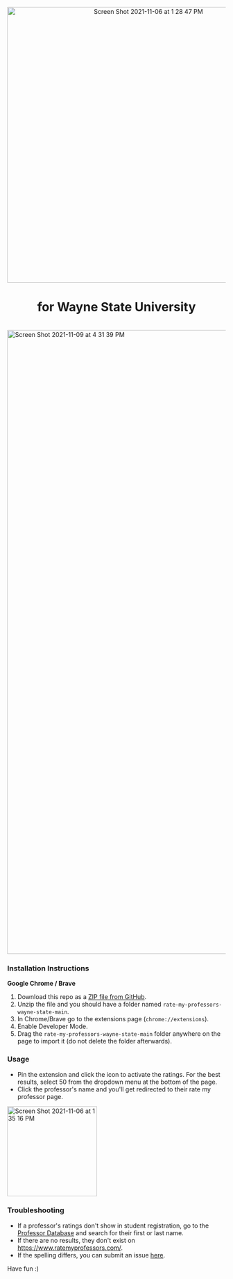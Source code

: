 <p align="center">
  <img width="635" alt="Screen Shot 2021-11-06 at 1 28 47 PM" src="https://user-images.githubusercontent.com/66044327/140618493-9488ed33-02c5-4b6e-9f23-2d324831a955.png">
</p>

<h1 align="center">for Wayne State University</h1>

<br><img width="1437" alt="Screen Shot 2021-11-09 at 4 31 39 PM" src="https://user-images.githubusercontent.com/66044327/141008307-551dee64-ff64-476a-96d5-40ea625c0373.png">

### Installation Instructions
**Google Chrome / Brave** 
1. Download this repo as a [ZIP file from GitHub](https://github.com/AdvaitPaliwal/rate-my-professor-wayne-state/archive/refs/heads/main.zip).
1. Unzip the file and you should have a folder named `rate-my-professors-wayne-state-main`.
1. In Chrome/Brave go to the extensions page (`chrome://extensions`).
1. Enable Developer Mode.
1. Drag the `rate-my-professors-wayne-state-main` folder anywhere on the page to import it (do not delete the folder afterwards).

### Usage
* Pin the extension and click the icon to activate the ratings. For the best results, select 50 from the dropdown menu at the bottom of the page.
* Click the professor's name and you'll get redirected to their rate my professor page.
<img width="207" alt="Screen Shot 2021-11-06 at 1 35 16 PM" src="https://user-images.githubusercontent.com/66044327/140618688-4923bb92-ff83-4824-b16f-337c0c652469.png">

### Troubleshooting
* If a professor's ratings don't show in student registration, go to the [Professor Database](https://github.com/AdvaitPaliwal/rate-my-professors-wayne-state/blob/main/professors.js) and search for their first or last name. 
* If there are no results, they don't exist on https://www.ratemyprofessors.com/. 
* If the spelling differs, you can submit an issue [here](https://github.com/AdvaitPaliwal/rate-my-professors-wayne-state/issues).

Have fun :)
